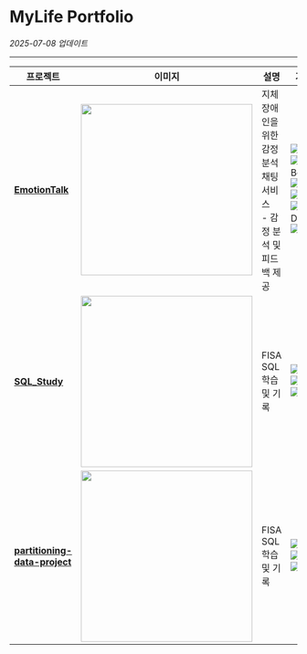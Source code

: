 # MyLife Portfolio
*2025-07-08 업데이트*

---

| 프로젝트 | 이미지 | 설명 | 기술스택 | 개발기간 |
|----------|--------|------|----------|----------|
| [**EmotionTalk**](https://github.com/EmotionTalk/BackEnd) | <img src="https://github.com/user-attachments/assets/bfc17a85-5b3a-4dfb-b909-de954ed88dfc" width="300"/> | 지체 장애인을 위한 감정 분석 채팅 서비스 <br> - 감정 분석 및 피드백 제공 | ![Java](https://img.shields.io/badge/Java-007396?style=flat-square&logo=openjdk&logoColor=white) ![Spring Boot](https://img.shields.io/badge/Spring_Boot-6DB33F?style=flat-square&logo=springboot&logoColor=white) ![React](https://img.shields.io/badge/React-61DAFB?style=flat-square&logo=react&logoColor=black) ![MySQL](https://img.shields.io/badge/MySQL-4479A1?style=flat-square&logo=mysql&logoColor=white) ![MongoDB](https://img.shields.io/badge/MongoDB-47A248?style=flat-square&logo=mongodb&logoColor=white) ![OpenAI](https://img.shields.io/badge/OpenAI-412991?style=flat-square&logo=openai&logoColor=white) | 2024.09 ~ 2024.11 |
| [**SQL_Study**](https://github.com/yunkihong-dev/SQL_Study.git) | <img src="https://github.com/user-attachments/assets/ded30fab-6749-4bbf-8a72-d0f98cba7096" width="300"/> | FISA SQL 학습 및 기록 | ![Oracle](https://img.shields.io/badge/Oracle-F80000?style=flat-square&logo=oracle&logoColor=white) ![SQL](https://img.shields.io/badge/SQL-4479A1?style=flat-square&logo=sqlite&logoColor=white) ![Git](https://img.shields.io/badge/Git-F05032?style=flat-square&logo=git&logoColor=white) | 2025.07 ~ 2025.07 |
| [**partitioning-data-project**](https://github.com/yunkihong-dev/SQL_Study.git) | <img src="https://github.com/user-attachments/assets/ded30fab-6749-4bbf-8a72-d0f98cba7096" width="300"/> | FISA SQL 학습 및 기록 | ![MySQL](https://img.shields.io/badge/MySQL-4479A1?style=flat-square&logo=mysql&logoColor=white) ![SQL](https://img.shields.io/badge/SQL-4479A1?style=flat-square&logo=sqlite&logoColor=white) ![Git](https://img.shields.io/badge/Git-F05032?style=flat-square&logo=git&logoColor=white) | 2025.07 ~ 2025.07 |
